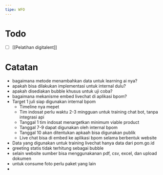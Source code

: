 ```yaml
---
tipe: WFO
---
```

# Todo
- [ ] [[Pelatihan digitalent]] 
# Catatan
- bagaimana metode menambahkan data untuk learning ai nya?
- apakah bisa dilakukan implementasi untuk internal dulu?
- apakah disediakan bubble khusus untuk uji coba?
- bagaimana mekanisme embed livechat di aplikasi bpom?
- Target 1 juli siap digunakan internal bpom
	- Timeline nya mepet
	- Tim indosat perlu waktu 2-3 mingguan untuk training chat bot, tanpa integrasi api
	- Tanggal 1 tim indosat menargetkan minimum viable product
	- Tanggal 7-9 dapat digunakan oleh internal bpom
	- Tanggal 10 akan ditentukan apkaah bisa digunakan publik
	- Live chat bisa di embed ke aplikasi bpom selama berbentuk website
- Data yang digunakan untuk training livechat hanya data dari pom.go.id
- greeting statis tidak terhitung sebagai bubble
- selain website sumber bisa menggunakanan pdf, csv, excel, dan upload dokumen
- untuk consume foto perlu paket yang lain
- 
